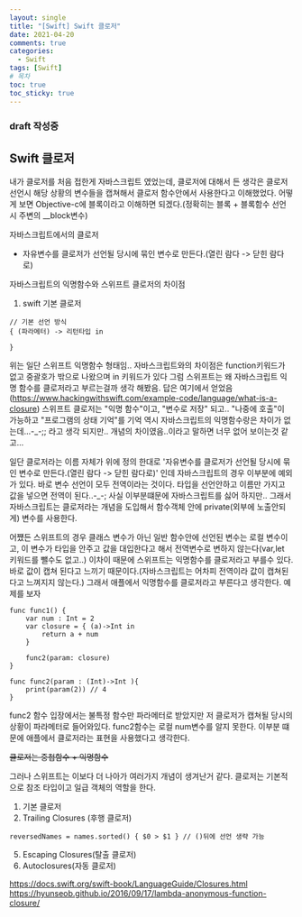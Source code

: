 ```yaml
---
layout: single
title: "[Swift] Swift 클로저"
date: 2021-04-20
comments: true
categories:
  - Swift
tags: [Swift]
# 목차
toc: true
toc_sticky: true
---
```


### draft 작성중
## Swift 클로저 ##
내가 클로저를 처음 접한게 자바스크립트 였었는데, 클로저에 대해서 든 생각은 클로저 선언시 해당 상황의 변수들을 캡쳐해서 클로저 함수안에서 사용한다고 이해했었다. 어떻게 보면 Objective-c에 블록이라고 이해하면 되겠다.(정확히는 블록 + 블록함수 선언시 주변의 __block변수)

자바스크립트에서의 클로저
- 자유변수를 클로저가 선언될 당시에 묶인 변수로 만든다.(열린 람다 -> 닫힌 람다로)

자바스크립트의 익명함수와 스위프트 클로저의 차이점
1. swift 기본 클로저
```
// 기본 선언 방식
{ (파라메터) -> 리턴타입 in
  
}
```
위는 일단 스위프트 익명함수 형태임.. 자바스크립트와의 차이점은 function키워드가 없고 중괄호가 밖으로 나왔으며 in 키워드가 있다
그럼 스위프트는 왜 자바스크립트 익명 함수를 클로저라고 부르는걸까 생각 해봤음.
답은 여기에서 얻었음 (https://www.hackingwithswift.com/example-code/language/what-is-a-closure)
스위프트 클로저는 "익명 함수"이고, "변수로 저장" 되고.. "나중에 호출"이 가능하고 "프로그램의 상태 기억"를 기억
역시 자바스크립트의 익명함수랑은 차이가 없는데...-_-;; 라고 생각 되지만..
개념의 차이였음..이라고 말하면 너무 없어 보이는것 같고...

일단 클로저라는 이름 자체가 위에 정의 한대로 '자유변수를 클로저가 선언될 당시에 묶인 변수로 만든다.(열린 람다 -> 닫힌 람다로)' 인데
자바스크립트의 경우 이부분에 예외가 있다.
바로 변수 선언이 모두 전역이라는 것이다. 타입을 선언안하고 이름만 가지고 값을 넣으면 전역이 된다..-_-; 사실 이부분떄문에 자바스크립트를 싫어 하지만..
그래서 자바스크립트는 클로저라는 개념을 도입해서 함수객체 안에 private(외부에 노출안되게) 변수를 사용한다.

어쩄든 스위프트의 경우 클래스 변수가 아닌 일반 함수안에 선언된 변수는 로컬 변수이고, 이 변수가 타입을 안주고 값을 대입한다고 해서 전역변수로 변하지 않는다(var,let 키워드를 뺄수도 없고..)
이차이 때문에 스위프트는 익명함수를 클로저라고 부를수 있다. 바로 값이 캡쳐 된다고 느끼기 때문이다.(자바스크립트는 어차피 전역이라 값이 캡쳐된다고 느껴지지 않는다.)
그래서 애플에서 익명함수를 클로저라고 부른다고 생각한다. 예제를 보자
```
func func1() {
    var num : Int = 2
    var closure = { (a)->Int in
        return a + num
    }

    func2(param: closure)
}

func func2(param : (Int)->Int ){
    print(param(2)) // 4
} 
```
func2 함수 입장에서는 불특정 함수만 파라메터로 받았지만 저 클로저가 캡쳐될 당시의 상황이 파라메터로 들어와있다. func2함수는 로컬 num변수를 알지 못한다. 이부분 떄문에 애플에서 클로저라는 표현을 사용했다고 생각한다.



~~클로저는 중첩함수 + 익명함수~~

그러나 스위프트는 이보다 더 나아가 여러가지 개념이 생겨난거 같다. 클로저는 기본적으로 참조 타입이고 일급 객체의 역할을 한다.
1. 기본 클로저
2. Trailing Closures (후행 클로저)
```
reversedNames = names.sorted() { $0 > $1 } // ()뒤에 선언 생략 가능
```
5. Escaping Closures(탈출 클로저)
6. Autoclosures(자동 클로저)

https://docs.swift.org/swift-book/LanguageGuide/Closures.html
https://hyunseob.github.io/2016/09/17/lambda-anonymous-function-closure/
